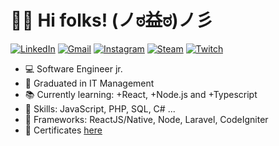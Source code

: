 # 🖖🏼 Hi folks! (ノಠ益ಠ)ノ彡 

[![LinkedIn](https://img.shields.io/badge/-anatrone-blue?style=flat-square&logo=Linkedin&logoColor=white)](https://www.linkedin.com/in/anatrone/)
[![Gmail](https://img.shields.io/badge/-Gmail-red?style=flat-square&logo=Gmail&logoColor=white)](mailto:anatrone.gabriel@gmail.com)
[![Instagram](https://img.shields.io/badge/-Instagram-red?style=flat-square&logo=Instagram&logoColor=white)](https://www.instagram.com/anatrone/)
[![Steam](https://img.shields.io/badge/-anatrone-black?style=flat-square&logo=Steam&logoColor=white)](https://steamcommunity.com/id/anatrone)
[![Twitch](https://img.shields.io/badge/-Twitch-purple?style=flat-square&logo=Twitch&logoColor=white)](https://www.twitch.tv/anatrone)

- :computer: Software Engineer jr.
- :school: Graduated in IT Management
- :books: Currently learning: +React, +Node.js and +Typescript
- :rocket: Skills: JavaScript, PHP, SQL, C# ... 
- :wrench: Frameworks: ReactJS/Native, Node, Laravel, CodeIgniter
- :open_file_folder: Certificates [here](https://bit.ly/348Bi7r)

<!--
**anatrone/anatrone** is a ✨ _special_ ✨ repository because its `README.md` (this file) appears on your GitHub profile.

Here are some ideas to get you started:

- 🔭 I’m currently working on ...
- 🌱 I’m currently learning ...
- 👯 I’m looking to collaborate on ...
- 🤔 I’m looking for help with ...
- 💬 Ask me about ...
- 📫 How to reach me: ...
- 😄 Pronouns: ...
- ⚡ Fun fact: ...
-->
